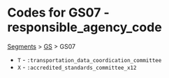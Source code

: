 # Codes for GS07 - responsible_agency_code
[Segments](../segments.md) > [GS](../segments/GS.md) > GS07
* `T` - `:transportation_data_coordication_committee`
* `X` - `:accredited_standards_committee_x12`
